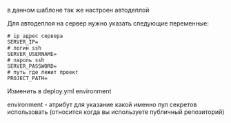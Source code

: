 в данном шаблоне так же настроен автодеплой

Для автодеплоя на сервер нужно указать следующие переменные:

```dotenv
# ip адрес сервера
SERVER_IP=
# логин ssh
SERVER_USERNAME=
# пароль ssh
SERVER_PASSWORD=
# путь где лежит проект
PROJECT_PATH=
```

Изменить в deploy.yml environment

environment - атрибут для указание какой именно пул секретов использовать (относится когда вы используете публичный репозиторий)
